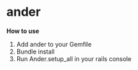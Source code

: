 # ander
**How to use**
1. Add ander to your Gemfile 
2. Bundle install
3. Run Ander.setup_all in your rails console
